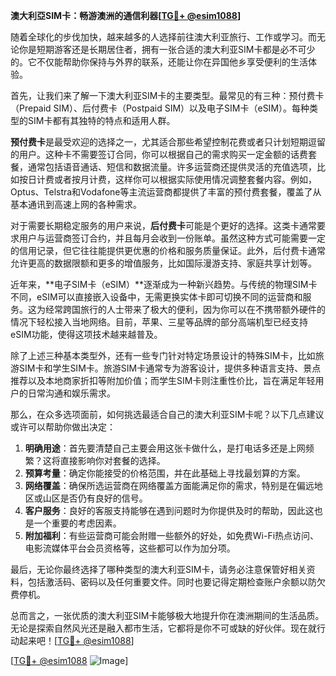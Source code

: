 **澳大利亞SIM卡：畅游澳洲的通信利器[[TG💪+ @esim1088](https://t.me/s/esim1088)]**

随着全球化的步伐加快，越来越多的人选择前往澳大利亚旅行、工作或学习。而无论你是短期游客还是长期居住者，拥有一张合适的澳大利亚SIM卡都是必不可少的。它不仅能帮助你保持与外界的联系，还能让你在异国他乡享受便利的生活体验。

首先，让我们来了解一下澳大利亚SIM卡的主要类型。最常见的有三种：预付费卡（Prepaid SIM）、后付费卡（Postpaid SIM）以及电子SIM卡（eSIM）。每种类型的SIM卡都有其独特的特点和适用人群。

**预付费卡**是最受欢迎的选择之一，尤其适合那些希望控制花费或者只计划短期逗留的用户。这种卡不需要签订合同，你可以根据自己的需求购买一定金额的话费套餐，通常包括语音通话、短信和数据流量。许多运营商还提供灵活的充值选项，比如按日计费或者按月计费，这样你可以根据实际使用情况调整套餐内容。例如，Optus、Telstra和Vodafone等主流运营商都提供了丰富的预付费套餐，覆盖了从基本通讯到高速上网的各种需求。

对于需要长期稳定服务的用户来说，**后付费卡**可能是个更好的选择。这类卡通常要求用户与运营商签订合约，并且每月会收到一份账单。虽然这种方式可能需要一定的信用记录，但它往往能提供更优惠的价格和服务质量保证。此外，后付费卡通常允许更高的数据限额和更多的增值服务，比如国际漫游支持、家庭共享计划等。

近年来，**电子SIM卡（eSIM）**逐渐成为一种新兴趋势。与传统的物理SIM卡不同，eSIM可以直接嵌入设备中，无需更换实体卡即可切换不同的运营商和服务。这为经常跨国旅行的人士带来了极大的便利，因为你可以在不携带额外硬件的情况下轻松接入当地网络。目前，苹果、三星等品牌的部分高端机型已经支持eSIM功能，使得这项技术越来越普及。

除了上述三种基本类型外，还有一些专门针对特定场景设计的特殊SIM卡，比如旅游SIM卡和学生SIM卡。旅游SIM卡通常专为游客设计，提供多种语言支持、景点推荐以及本地商家折扣等附加价值；而学生SIM卡则注重性价比，旨在满足年轻用户的日常沟通和娱乐需求。

那么，在众多选项面前，如何挑选最适合自己的澳大利亚SIM卡呢？以下几点建议或许可以帮助你做出决定：

1. **明确用途**：首先要清楚自己主要会用这张卡做什么，是打电话多还是上网频繁？这将直接影响你对套餐的选择。
2. **预算考量**：确定你能接受的价格范围，并在此基础上寻找最划算的方案。
3. **网络覆盖**：确保所选运营商在网络覆盖方面能满足你的需求，特别是在偏远地区或山区是否仍有良好的信号。
4. **客户服务**：良好的客服支持能够在遇到问题时为你提供及时的帮助，因此这也是一个重要的考虑因素。
5. **附加福利**：有些运营商可能会附赠一些额外的好处，如免费Wi-Fi热点访问、电影流媒体平台会员资格等，这些都可以作为加分项。

最后，无论你最终选择了哪种类型的澳大利亚SIM卡，请务必注意保管好相关资料，包括激活码、密码以及任何重要文件。同时也要记得定期检查账户余额以防欠费停机。

总而言之，一张优质的澳大利亚SIM卡能够极大地提升你在澳洲期间的生活品质。无论是探索自然风光还是融入都市生活，它都将是你不可或缺的好伙伴。现在就行动起来吧！[[TG💪+ @esim1088](https://t.me/s/esim1088)]

[[TG💪+ @esim1088](https://t.me/s/esim1088) ![Image](https://i.postimg.cc/4NQfJmqS/Snipaste-2025-05-13-00-14-12.png)]